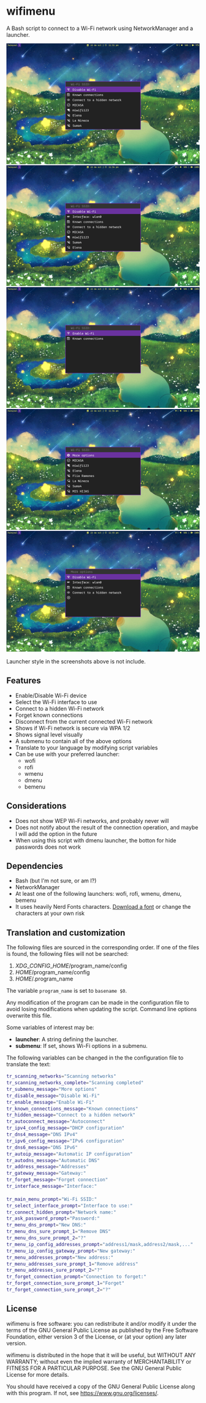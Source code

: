 # wifimenu

A Bash script to connect to a Wi-Fi network using NetworkManager and a launcher.

![img-networks.png](./Previews/img-networks.png)
![img-networks2.png](./Previews/img-networks2.png)
![img-enable.png](./Previews/img-enable.png)
![img-more.png](./Previews/img-more.png)
![img-submenu.png](./Previews/img-submenu.png)

Launcher style in the screenshots above is not include.

## Features

- Enable/Disable Wi-Fi device
- Select the Wi-Fi interface to use
- Connect to a hidden Wi-Fi network
- Forget known connections
- Disconnect from the current connected Wi-Fi network
- Shows if Wi-Fi network is secure via WPA 1/2
- Shows signal level visually
- A submenu to contain all of the above options
- Translate to your language by modifying script variables
- Can be use with your preferred launcher:
	- wofi
	- rofi
	- wmenu
	- dmenu
	- bemenu

## Considerations

- Does not show WEP Wi-Fi networks, and probably never will
- Does not notify about the result of the connection operation, and maybe I will add the option in the future
- When using this script with dmenu launcher, the botton for hide passwords does not work

## Dependencies

- Bash (but I'm not sure, or am I?)
- NetworkManager
- At least one of the following launchers: wofi, rofi, wmenu, dmenu, bemenu
- It uses heavily Nerd Fonts characters. [Download a font](https://www.nerdfonts.com/) or change the characters at your own risk

## Translation and customization

The following files are sourced in the corresponding order. If one of the files is found, the following files will not be searched:

1. $XDG\_CONFIG\_HOME/$program\_name/config
2. $HOME/$program\_name/config
3. $HOME/.$program\_name

The variable `program_name` is set to `basename $0`.

Any modification of the program can be made in the configuration file to avoid losing modifications when updating the script.
Command line options overwrite this file.

Some variables of interest may be:

- **launcher**: A string defining the launcher.
- **submenu**: If set, shows Wi-Fi options in a submenu.

The following variables can be changed in the the configuration file to translate the text:

```bash
tr_scanning_networks="Scanning networks"
tr_scanning_networks_complete="Scanning completed"
tr_submenu_message="More options"
tr_disable_message="Disable Wi-Fi"
tr_enable_message="Enable Wi-Fi"
tr_known_connections_message="Known connections"
tr_hidden_message="Connect to a hidden network"
tr_autoconnect_message="Autoconnect"
tr_ipv4_config_message="DHCP configuration"
tr_dns4_message="DNS IPv4"
tr_ipv6_config_message="IPv6 configuration"
tr_dns6_message="DNS IPv6"
tr_autoip_message="Automatic IP configuration"
tr_autodns_message="Automatic DNS"
tr_address_message="Addresses"
tr_gateway_message="Gateway:"
tr_forget_message="Forget connection"
tr_interface_message="Interface:"

tr_main_menu_prompt="Wi-Fi SSID:"
tr_select_interface_prompt="Interface to use:"
tr_connect_hidden_prompt="Network name:"
tr_ask_password_prompt="Password:"
tr_menu_dns_prompt="New DNS:"
tr_menu_dns_sure_prompt_1="Remove DNS"
tr_menu_dns_sure_prompt_2="?"
tr_menu_ip_config_addresses_prompt="address1/mask,address2/mask,..."
tr_menu_ip_config_gateway_prompt="New gateway:"
tr_menu_addresses_prompt="New address:"
tr_menu_addresses_sure_prompt_1="Remove address"
tr_menu_addresses_sure_prompt_2="?"
tr_forget_connection_prompt="Connection to forget:"
tr_forget_connection_sure_prompt_1="Forget"
tr_forget_connection_sure_prompt_2="?"
```

## License

wifimenu is free software: you can redistribute it and/or modify it under the terms of the GNU General Public License as published by the Free Software Foundation, either version 3 of the License, or (at your option) any later version.

wifimenu is distributed in the hope that it will be useful, but WITHOUT ANY WARRANTY; without even the implied warranty of MERCHANTABILITY or FITNESS FOR A PARTICULAR PURPOSE. See the GNU General Public License for more details.
 
You should have received a copy of the GNU General Public License along with this program. If not, see <https://www.gnu.org/licenses/>.
